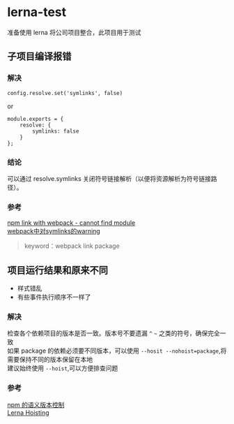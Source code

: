 # lerna-test

准备使用 lerna 将公司项目整合，此项目用于测试

## 子项目编译报错

### 解决
```
config.resolve.set('symlinks', false)
```
or
```
module.exports = {
    resolve: {
        symlinks: false
    }
};
```
### 结论

可以通过 resolve.symlinks 关闭符号链接解析（以便将资源解析为符号链接路径）。

### 参考

[npm link with webpack - cannot find module](https://stackoverflow.com/questions/37769228/npm-link-with-webpack-cannot-find-module)  
[webpack中对symlinks的warning](https://webpack.docschina.org/configuration/module/#rule-conditions)

> keyword：webpack link package

## 项目运行结果和原来不同

- 样式错乱
- 有些事件执行顺序不一样了

### 解决

检查各个依赖项目的版本是否一致。版本号不要遗漏 `^` `~` 之类的符号，确保完全一致  
如果 package 的依赖必须要不同版本，可以使用 `--hosit --nohoist=package`,将需要保持不同的版本保留在本地  
建议始终使用 `--hoist`,可以方便排查问题  

### 参考
[npm 的语义版本控制](http://nodejs.cn/learn/semantic-versioning-using-npm)  
[Lerna Hoisting](https://github.com/lerna/lerna/blob/main/doc/hoist.md)

